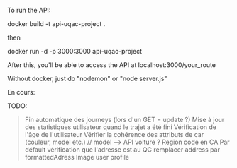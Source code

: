 To run the API:

docker build -t api-uqac-project .

then

docker run -d -p 3000:3000 api-uqac-project

After this, you'll be able to access the API at localhost:3000/your_route


Without docker, just do "nodemon" or "node server.js"
    


En cours:

TODO:
> Fin automatique des journeys (lors d'un GET = update ?)
> Mise à jour des statistiques utilisateur quand le trajet a été fini
> Vérification de l'âge de l'utilisateur
> Vérifier la cohérence des attributs de car (couleur, model etc.) // model --> API voiture ?
> Region code en CA Par défault 
> vérification que l'adresse est au QC 
> remplacer address par formattedAdress
> Image user profile